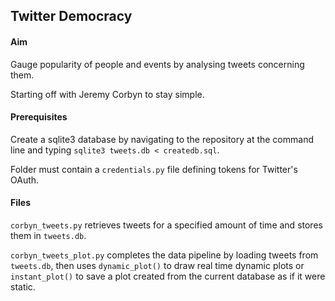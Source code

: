 ## Twitter Democracy


#### Aim

Gauge popularity of people and events by analysing tweets concerning them.

Starting off with Jeremy Corbyn to stay simple.


#### Prerequisites

Create a sqlite3 database by navigating to the repository at the command line and typing `sqlite3 tweets.db < createdb.sql`.

Folder must contain a `credentials.py` file defining tokens for Twitter's OAuth.

#### Files

`corbyn_tweets.py` retrieves tweets for a specified amount of time and stores them in `tweets.db`.

`corbyn_tweets_plot.py` completes the data pipeline by loading tweets from `tweets.db`, then uses `dynamic_plot()` to draw real time dynamic plots or `instant_plot()` to save a plot created from the current database as if it were static.

